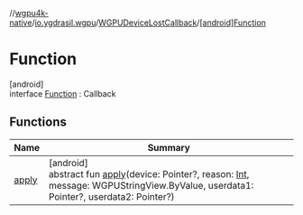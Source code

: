 //[wgpu4k-native](../../../../index.md)/[io.ygdrasil.wgpu](../../index.md)/[WGPUDeviceLostCallback](../index.md)/[[android]Function](index.md)

# Function

[android]\
interface [Function](index.md) : Callback

## Functions

| Name | Summary |
|---|---|
| [apply](apply.md) | [android]<br>abstract fun [apply](apply.md)(device: Pointer?, reason: [Int](https://kotlinlang.org/api/core/kotlin-stdlib/kotlin/-int/index.html), message: WGPUStringView.ByValue, userdata1: Pointer?, userdata2: Pointer?) |